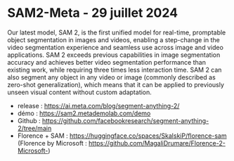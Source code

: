 # SAM2-Meta - 29 juillet 2024
Our latest model, SAM 2, is the first unified model for real-time, promptable object segmentation in images and videos, enabling a step-change in the video segmentation experience and seamless use across image and video applications. SAM 2 exceeds previous capabilities in image segmentation accuracy and achieves better video segmentation performance than existing work, while requiring three times less interaction time. SAM 2 can also segment any object in any video or image (commonly described as zero-shot generalization), which means that it can be applied to previously unseen visual content without custom adaptation.
- release : https://ai.meta.com/blog/segment-anything-2/
- démo : https://sam2.metademolab.com/demo
- Github : https://github.com/facebookresearch/segment-anything-2/tree/main
- Florence + SAM : https://huggingface.co/spaces/SkalskiP/florence-sam (Florence by Microsoft : https://github.com/MagaliDrumare/Florence-2-Microsoft-) 
  
